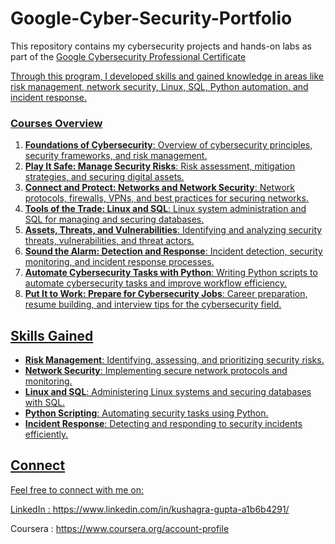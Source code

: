 # Google-Cyber-Security-Portfolio

This repository contains my cybersecurity projects and hands-on labs as part of the <a href='https://www.coursera.org/google-certificates/cybersecurity-certificate'>Google Cybersecurity Professional Certificate
 
 Through this program, I developed skills and gained knowledge in areas like risk management, network security, Linux, SQL, Python automation, and incident response.

### Courses Overview  
1. **Foundations of Cybersecurity**: Overview of cybersecurity principles, security frameworks, and risk management.  
2. **Play It Safe: Manage Security Risks**: Risk assessment, mitigation strategies, and securing digital assets.  
3. **Connect and Protect: Networks and Network Security**: Network protocols, firewalls, VPNs, and best practices for securing networks.  
4. **Tools of the Trade: Linux and SQL**: Linux system administration and SQL for managing and securing databases.  
5. **Assets, Threats, and Vulnerabilities**: Identifying and analyzing security threats, vulnerabilities, and threat actors.  
6. **Sound the Alarm: Detection and Response**: Incident detection, security monitoring, and incident response processes.  
7. **Automate Cybersecurity Tasks with Python**: Writing Python scripts to automate cybersecurity tasks and improve workflow efficiency.  
8. **Put It to Work: Prepare for Cybersecurity Jobs**: Career preparation, resume building, and interview tips for the cybersecurity field.


## Skills Gained

- **Risk Management**: Identifying, assessing, and prioritizing security risks.
- **Network Security**: Implementing secure network protocols and monitoring.
- **Linux and SQL**: Administering Linux systems and securing databases with SQL.
- **Python Scripting**: Automating security tasks using Python.
- **Incident Response**: Detecting and responding to security incidents efficiently.

## Connect  
Feel free to connect with me on:

LinkedIn : https://www.linkedin.com/in/kushagra-gupta-a1b6b4291/


Coursera : https://www.coursera.org/account-profile


